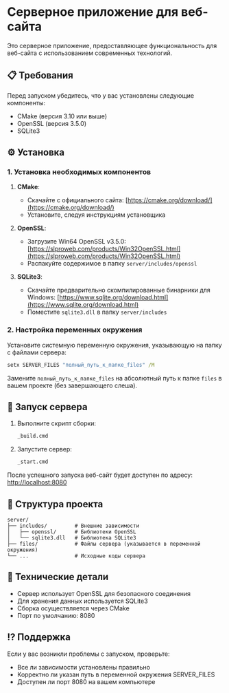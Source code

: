 # Серверное приложение для веб-сайта

Это серверное приложение, предоставляющее функциональность для веб-сайта с использованием современных технологий.

## 📋 Требования

Перед запуском убедитесь, что у вас установлены следующие компоненты:

- CMake (версия 3.10 или выше)
- OpenSSL (версия 3.5.0)
- SQLite3

## ⚙️ Установка

### 1. Установка необходимых компонентов

1. **CMake**:
   - Скачайте с официального сайта: [https://cmake.org/download/](https://cmake.org/download/)
   - Установите, следуя инструкциям установщика

2. **OpenSSL**:
   - Загрузите Win64 OpenSSL v3.5.0: [https://slproweb.com/products/Win32OpenSSL.html](https://slproweb.com/products/Win32OpenSSL.html)
   - Распакуйте содержимое в папку `server/includes/openssl`

3. **SQLite3**:
   - Скачайте предварительно скомпилированные бинарники для Windows: [https://www.sqlite.org/download.html](https://www.sqlite.org/download.html)
   - Поместите `sqlite3.dll` в папку `server/includes`

### 2. Настройка переменных окружения

Установите системную переменную окружения, указывающую на папку с файлами сервера:

```cmd
setx SERVER_FILES "полный_путь_к_папке_files" /M
```

Замените `полный_путь_к_папке_files` на абсолютный путь к папке `files` в вашем проекте (без завершающего слеша).

## 🚀 Запуск сервера

1. Выполните скрипт сборки:
   ```cmd
   _build.cmd
   ```

2. Запустите сервер:
   ```cmd
   _start.cmd
   ```

После успешного запуска веб-сайт будет доступен по адресу: [http://localhost:8080](http://localhost:8080)

## 📂 Структура проекта

```
server/
├── includes/         # Внешние зависимости
│   ├── openssl/      # Библиотеки OpenSSL
│   └── sqlite3.dll   # Библиотека SQLite3
├── files/            # Файлы сервера (указывается в переменной окружения)
└── ...               # Исходные коды сервера
```

## 🔧 Технические детали

- Сервер использует OpenSSL для безопасного соединения
- Для хранения данных используется SQLite3
- Сборка осуществляется через CMake
- Порт по умолчанию: 8080

## ⁉️ Поддержка

Если у вас возникли проблемы с запуском, проверьте:
- Все ли зависимости установлены правильно
- Корректно ли указан путь в переменной окружения SERVER_FILES
- Доступен ли порт 8080 на вашем компьютере
